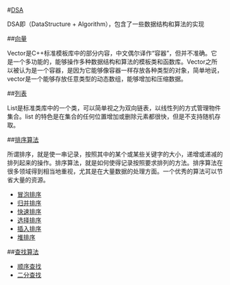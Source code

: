 #[DSA](./)

DSA即（DataStructure + Algorithm），包含了一些数据结构和算法的实现

##[向量](./vector)

Vector是C++标准模板库中的部分内容，中文偶尔译作“容器”，但并不准确。它是一个多功能的，能够操作多种数据结构和算法的模板类和函数库。Vector之所以被认为是一个容器，是因为它能够像容器一样存放各种类型的对象，简单地说，vector是一个能够存放任意类型的动态数组，能够增加和压缩数据。

##[列表](./list)

List是标准类库中的一个类，可以简单视之为双向链表，以线性列的方式管理物件集合。list 的特色是在集合的任何位置增加或删除元素都很快，但是不支持随机存取。

##[排序算法](./sort)

所谓排序，就是使一串记录，按照其中的某个或某些关键字的大小，递增或递减的排列起来的操作。排序算法，就是如何使得记录按照要求排列的方法。排序算法在很多领域得到相当地重视，尤其是在大量数据的处理方面。一个优秀的算法可以节省大量的资源。

- [冒泡排序](./sort/bubble_sort.h)
- [归并排序](./sort/merge_sort.h)
- [快速排序](./sort/quick_sort.h)
- [选择排序](./sort/selection_sort.h)
- [插入排序](./sort/insert_sort.h)
- [堆排序](./sort/heap_sort.h)

##[查找算法](./search)

- [顺序查找](./search/order_search.h)
- [二分查找](./search/bin_search.h)
